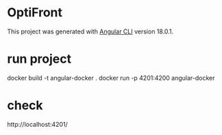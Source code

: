# OptiFront

This project was generated with [Angular CLI](https://github.com/angular/angular-cli) version 18.0.1.

# run project

docker build -t angular-docker .
docker run -p 4201:4200 angular-docker

# check

http://localhost:4201/
